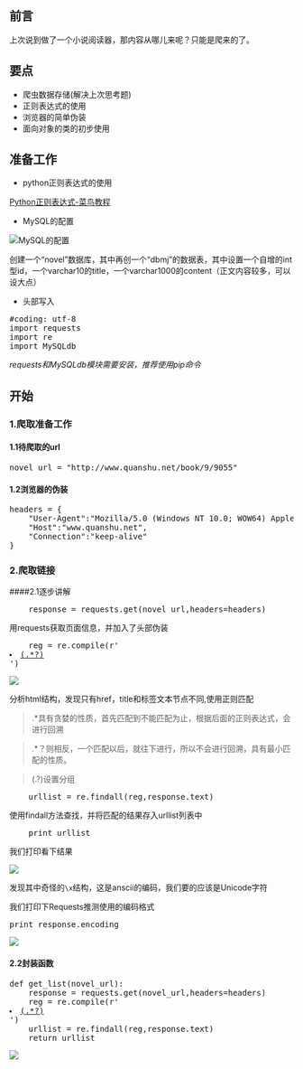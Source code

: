 ## 前言

上次说到做了一个小说阅读器，那内容从哪儿来呢？只能是爬来的了。

## 要点

* 爬虫数据存储(解决上次思考题)
* 正则表达式的使用
* 浏览器的简单伪装
* 面向对象的类的初步使用

## 准备工作

* python正则表达式的使用

[Python正则表达式-菜鸟教程][1]

* MySQL的配置

![MySQL的配置][5]

创建一个“novel”数据库，其中再创一个“dbmj”的数据表，其中设置一个自增的int型id，一个varchar10的title，一个varchar1000的content（正文内容较多，可以设大点）

* 头部写入

<pre lang="python">
#coding: utf-8
import requests
import re
import MySQLdb
</pre>

*requests和MySQLdb模块需要安装，推荐使用pip命令*

## 开始

### 1.爬取准备工作 

#### 1.1待爬取的url 

<pre lang="python">
novel_url = "http://www.quanshu.net/book/9/9055"
</pre>

#### 1.2浏览器的伪装

<pre lang="python">
headers = {
	"User-Agent":"Mozilla/5.0 (Windows NT 10.0; WOW64) AppleWebKit/537.36 (KHTML, like Gecko) Chrome/54.0.2840.99 Safari/537.36",
	"Host":"www.quanshu.net",
	"Connection":"keep-alive"
}
</pre>

### 2.爬取链接

####2.1逐步讲解

<pre lang="python">
	response = requests.get(novel_url,headers=headers)
</pre>

用requests获取页面信息，并加入了头部伪装

<pre lang="python">
	reg = re.compile(r'<li><a href="(.*?)" title=".*?">(.*?)</a></li>')
</pre>

![][2]

分析html结构，发现只有href，title和标签文本节点不同,使用正则匹配

>.*具有贪婪的性质，首先匹配到不能匹配为止，根据后面的正则表达式，会进行回溯

>.*？则相反，一个匹配以后，就往下进行，所以不会进行回溯，具有最小匹配的性质。

>(.?)设置分组

<pre lang="python">
	urllist = re.findall(reg,response.text)
</pre>

使用findall方法查找，并将匹配的结果存入urllist列表中

<pre lang="python">
	print urllist
</pre>

我们打印看下结果

![][3]

发现其中奇怪的`\x`结构，这是anscii的编码，我们要的应该是Unicode字符

我们打印下Requests推测使用的编码格式

<pre lang="python">
print response.encoding
</pre>

![][6]

#### 2.2封装函数

<pre lang="python">
def get_list(novel_url):
	response = requests.get(novel_url,headers=headers)
	reg = re.compile(r'<li><a href="(.*?)" title=".*?">(.*?)</a></li>')
	urllist = re.findall(reg,response.text)
	return urllist	
</pre>

![][4]

[1]:http://www.runoob.com/python/python-reg-expressions.html
[2]:http://ohc0a3roa.bkt.clouddn.com/blog/spider/dmbj-novel-11.png
[3]:http://ohc0a3roa.bkt.clouddn.com/blog/spider/dmbj-novel-2.png
[4]:http://ohc0a3roa.bkt.clouddn.com/blog/spider/dmbj-novel-5.png
[5]:http://ohc0a3roa.bkt.clouddn.com/blog/spider/dmbj-novel-10.png
[6]:http://ohc0a3roa.bkt.clouddn.com/blog/spider/dmbj-novel-5.png
